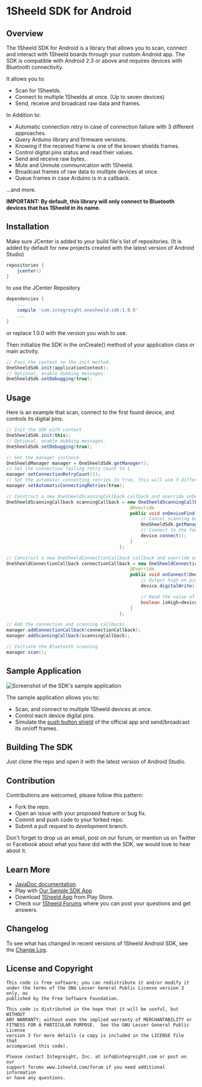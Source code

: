 # 1Sheeld SDK for Android #

## Overview ##

The 1Sheeld SDK for Android is a library that allows you to scan, connect and interact with 1Sheeld boards through your custom Android app. The SDK is compatible with Android 2.3 or above and requires devices with Bluetooth connectivity.

It allows you to:
- Scan for 1Sheelds.
- Connect to multiple 1Sheelds at once. (Up to seven devices)
- Send, receive and broadcast raw data and frames.

In Addition to:
- Automatic connection retry in case of connection failure with 3 different approaches.
- Query Arduino library and firmware versions.
- Knowing if the received frame is one of the known shields frames.
- Control digital pins status and read their values.
- Send and receive raw bytes.
- Mute and Unmute communication with 1Sheeld.
- Broadcast frames of raw data to multiple devices at once.
- Queue frames in case Arduino is in a callback.

...and more.

**IMPORTANT:  By default, this library will only connect to Bluetooth devices that has 1Sheeld in its name.**

## Installation ##

Make sure JCenter is added to your build file's list of repositories. (It is added by default for new projects created with the latest version of Android Studio)

```groovy
repositories {
    jcenter()
}
```

to use the JCenter Repository

```groovy
dependencies {
    ...
    compile 'com.integreight.onesheeld:sdk:1.0.0'
    ...
}
```

or replace 1.0.0 with the version you wish to use.

Then initialize the SDK in the onCreate() method of your application class or main activity.

```java
// Pass the context to the init method.
OneSheeldSdk.init(applicationContext);
// Optional, enable dubbing messages.
OneSheeldSdk.setDebugging(true);
```

## Usage ##

Here is an example that scan, connect to the first found device, and controls its digital pins.

```java
// Init the SDK with context
OneSheeldSdk.init(this);
// Optional, enable dubbing messages.
OneSheeldSdk.setDebugging(true);

// Get the manager instance
OneSheeldManager manager = OneSheeldSdk.getManager();
// Set the connection failing retry count to 1
manager.setConnectionRetryCount(1);
// Set the automatic connecting retries to true, this will use 3 different methods for connecting
manager.setAutomaticConnectingRetries(true);

// Construct a new OneSheeldScanningCallback callback and override onDeviceFind method
OneSheeldScanningCallback scanningCallback = new OneSheeldScanningCallback() {
                                              @Override
                                              public void onDeviceFind(OneSheeldDevice device) {
                                                  // Cancel scanning before connecting
                                                  OneSheeldSdk.getManager().cancelScanning();
                                                  // Connect to the found device
                                                  device.connect();
                                              }
                                          };

// Construct a new OneSheeldConnectionCallback callback and override onConnect method
OneSheeldConnectionCallback connectionCallback = new OneSheeldConnectionCallback() {
                                              @Override
                                              public void onConnect(OneSheeldDevice device) {
                                                  // Output high on pin 13
                                                  device.digitalWrite(13,true);

                                                  // Read the value of pin 12
                                                  boolean isHigh=device.digitalRead(12);
                                              }
                                          };

// Add the connection and scanning callbacks
manager.addConnectionCallback(connectionCallback);
manager.addScanningCallback(scanningCallback);

// Initiate the Bluetooth scanning
manager.scan();
```

## Sample Application ##

![Screenshot of the SDK's sample application](http://i.imgur.com/epuaEFd.png)

The sample application allows you to:
- Scan, and connect to multiple 1Sheeld devices at once.
- Control each device digital pins.
- Simulate the [push button shield](http://1sheeld.com/shields/push-button-shield/) of the official app and send/broadcast its on/off frames.

## Building The SDK ##

Just clone the repo and open it with the latest version of Android Studio.

## Contribution ##

Contributions are welcomed, please follow this pattern:
- Fork the repo.
- Open an issue with your proposed feature or bug fix.
- Commit and push code to your forked repo.
- Submit a pull request to *development* branch.

Don't forget to drop us an email, post on our forum, or mention us on Twitter or Facebook about what you have did with the SDK, we would love to hear about it.

## Learn More ##
 - [JavaDoc documentation](http://1sheeld.com/AndroidSDK/JavaDocs/1.0.0/).
 - Play with [Our Sample SDK App](https://github.com/Integreight/1Sheeld-Android-SDK/tree/master/sampleApplication)
 - Download [1Sheeld App](https://play.google.com/store/apps/details?id=com.integreight.onesheeld) from Play Store.
 - Check our [1Sheeld Forums](http://www.1sheeld.com/forum) where you can post your questions and get answers.

## Changelog ##

To see what has changed in recent versions of 1Sheeld Android SDK, see the [Change Log](CHANGELOG.md).

## License and Copyright ##

```
This code is free software; you can redistribute it and/or modify it
under the terms of the GNU Lesser General Public License version 3 only, as
published by the Free Software Foundation.

This code is distributed in the hope that it will be useful, but WITHOUT
ANY WARRANTY; without even the implied warranty of MERCHANTABILITY or
FITNESS FOR A PARTICULAR PURPOSE.  See the GNU Lesser General Public License
version 3 for more details (a copy is included in the LICENSE file that
accompanied this code).

Please contact Integreight, Inc. at info@integreight.com or post on our
support forums www.1sheeld.com/forum if you need additional information
or have any questions.
```
